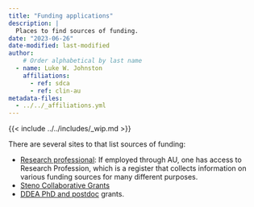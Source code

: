 ```yaml
---
title: "Funding applications"
description: |
  Places to find sources of funding.
date: "2023-06-26"
date-modified: last-modified
author:
    # Order alphabetical by last name
  - name: Luke W. Johnston
    affiliations:
      - ref: sdca
      - ref: clin-au
metadata-files: 
  - ../../_affiliations.yml
---
```


{{< include ../../includes/_wip.md >}}

There are several sites to that list sources of funding:

-   [Research
    professional](https://www.researchprofessional.com/sso/login?service=https://www.researchprofessional.com/0/):
    If employed through AU, one has access to Research Profession, which
    is a register that collects information on various funding sources
    for many different purposes.
-   [Steno Collaborative
    Grants](https://www.stenoaarhus.dk/research/steno-collaborative-grants/)
-   [DDEA PhD and postdoc](https://ddeacademy.dk/grants) grants.
